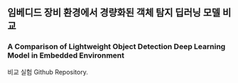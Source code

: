 ## 임베디드 장비 환경에서 경량화된 객체 탐지 딥러닝 모델 비교
### A Comparison of Lightweight Object Detection Deep Learning Model in Embedded Environment
비교 실험 Github Repository.
